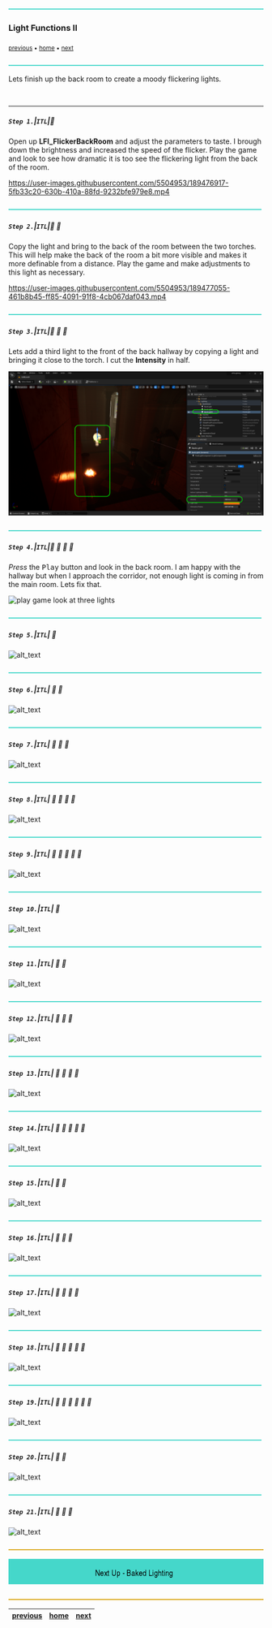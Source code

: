 ![](../images/line3.png)

### Light Functions II

<sub>[previous](../light-functions/README.md#user-content-light-functions) • [home](../README.md#user-content-ue5-lighting) • [next](../)</sub>

![](../images/line3.png)

Lets finish up the back room to create a moody flickering lights.

<br>

---


##### `Step 1.`\|`ITL`|:small_blue_diamond:

Open up **LFI_FlickerBackRoom** and adjust the parameters to taste.  I brough down the brightness and increased the speed of the flicker. Play the game and look to see how dramatic it is too see the flickering light from the back of the room.

https://user-images.githubusercontent.com/5504953/189476917-5fb33c20-630b-410a-88fd-9232bfe979e8.mp4

![](../images/line2.png)

##### `Step 2.`\|`ITL`|:small_blue_diamond: :small_blue_diamond: 

Copy the light and bring to the back of the room between the two torches.  This will help make the back of the room a bit more visible and makes it more definable from a distance. Play the game and make adjustments to this light as necessary.

https://user-images.githubusercontent.com/5504953/189477055-461b8b45-ff85-4091-91f8-4cb067daf043.mp4

![](../images/line2.png)

##### `Step 3.`\|`ITL`|:small_blue_diamond: :small_blue_diamond: :small_blue_diamond:

Lets add a third light to the front of the back hallway by copying a light and bringing it close to the torch.  I cut the **Intensity** in half.

![alt_text](images/thirdLight.png)

![](../images/line2.png)

##### `Step 4.`\|`ITL`|:small_blue_diamond: :small_blue_diamond: :small_blue_diamond: :small_blue_diamond:

*Press* the <kbd>Play</kbd> button and look in the back room.  I am happy with the hallway but when I approach the corridor, not enough light is coming in from the main room.  Lets fix that.

![play game look at three lights](images/.png)

![](../images/line2.png)

##### `Step 5.`\|`ITL`| :small_orange_diamond:

![alt_text](images/.png)

![](../images/line2.png)

##### `Step 6.`\|`ITL`| :small_orange_diamond: :small_blue_diamond:

![alt_text](images/.png)

![](../images/line2.png)

##### `Step 7.`\|`ITL`| :small_orange_diamond: :small_blue_diamond: :small_blue_diamond:

![alt_text](images/.png)

![](../images/line2.png)

##### `Step 8.`\|`ITL`| :small_orange_diamond: :small_blue_diamond: :small_blue_diamond: :small_blue_diamond:

![alt_text](images/.png)

![](../images/line2.png)

##### `Step 9.`\|`ITL`| :small_orange_diamond: :small_blue_diamond: :small_blue_diamond: :small_blue_diamond: :small_blue_diamond:

![alt_text](images/.png)

![](../images/line2.png)

##### `Step 10.`\|`ITL`| :large_blue_diamond:

![alt_text](images/.png)

![](../images/line2.png)

##### `Step 11.`\|`ITL`| :large_blue_diamond: :small_blue_diamond: 

![alt_text](images/.png)

![](../images/line2.png)


##### `Step 12.`\|`ITL`| :large_blue_diamond: :small_blue_diamond: :small_blue_diamond: 

![alt_text](images/.png)

![](../images/line2.png)

##### `Step 13.`\|`ITL`| :large_blue_diamond: :small_blue_diamond: :small_blue_diamond:  :small_blue_diamond: 

![alt_text](images/.png)

![](../images/line2.png)

##### `Step 14.`\|`ITL`| :large_blue_diamond: :small_blue_diamond: :small_blue_diamond: :small_blue_diamond:  :small_blue_diamond: 

![alt_text](images/.png)

![](../images/line2.png)

##### `Step 15.`\|`ITL`| :large_blue_diamond: :small_orange_diamond: 

![alt_text](images/.png)

![](../images/line2.png)

##### `Step 16.`\|`ITL`| :large_blue_diamond: :small_orange_diamond:   :small_blue_diamond: 

![alt_text](images/.png)

![](../images/line2.png)

##### `Step 17.`\|`ITL`| :large_blue_diamond: :small_orange_diamond: :small_blue_diamond: :small_blue_diamond:

![alt_text](images/.png)

![](../images/line2.png)

##### `Step 18.`\|`ITL`| :large_blue_diamond: :small_orange_diamond: :small_blue_diamond: :small_blue_diamond: :small_blue_diamond:

![alt_text](images/.png)

![](../images/line2.png)

##### `Step 19.`\|`ITL`| :large_blue_diamond: :small_orange_diamond: :small_blue_diamond: :small_blue_diamond: :small_blue_diamond: :small_blue_diamond:

![alt_text](images/.png)

![](../images/line2.png)

##### `Step 20.`\|`ITL`| :large_blue_diamond: :large_blue_diamond:

![alt_text](images/.png)

![](../images/line2.png)

##### `Step 21.`\|`ITL`| :large_blue_diamond: :large_blue_diamond: :small_blue_diamond:

![alt_text](images/.png)

![](../images/line.png)

<!-- <img src="https://via.placeholder.com/1000x100/45D7CA/000000/?text=Next Up - ADD NEXT TITLE"> -->
![next up next tile](images/banner.png)

![](../images/line.png)

| [previous](../light-functions/README.md#user-content-light-functions)| [home](../README.md#user-content-ue5-lighting) | [next](../)|
|---|---|---|
